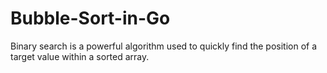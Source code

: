 # Bubble-Sort-in-Go
Binary search is a powerful algorithm used to quickly find the position of a target value within a sorted array. 
